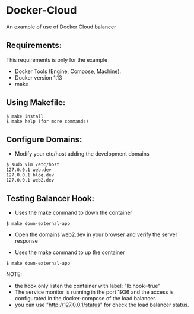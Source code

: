 # Docker-Cloud
An example of use of Docker Cloud balancer

Requirements:
-------------

This requirements is only for the example

* Docker Tools (Engine, Compose, Machine).
* Docker version 1.13
* make


Using Makefile:
---------------

~~~~
$ make install
$ make help (for more commands)
~~~~


Configure Domains:
------------------

* Modify your etc/host adding the development domains

~~~~
$ sudo vim /etc/host
127.0.0.1 web.dev
127.0.0.1 blog.dev
127.0.0.1 web2.dev
~~~~

Testing Balancer Hook:
----------------------
 
 * Uses the make command to down the container

~~~~
$ make down-external-app
~~~~

* Open the domains web2.dev in your browser and verify the server response

* Uses the make command to up the container

~~~~
$ make down-external-app
~~~~


NOTE:
* the hook only listen the container with label: "lb.hook=true" 
* The service monitor is running in the port 1936 and the access is configurated in the docker-compose of the load balancer. 
* you can use "http://127.0.0.1/status" for check the load balancer status.